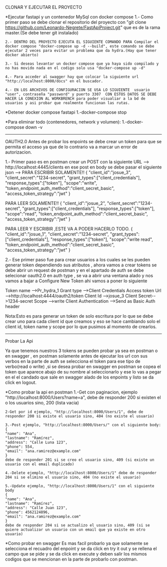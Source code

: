 CLONAR Y EJECUTAR EL PROYECTO 

*Ejecutar fastapi y un contenedor MySql con docker compose
    1.- Como primer paso se debe clonar el repositorio del proyecto con "git clone https://github.com/Leonardo-Negrete/FastApiProject.git" que es de la rama master.(Se debe tener git instalado)

    2.- DENTRO DEL PROYECTO EJECUTA EL SIGUIENTE COMANDO PARA Compilar el docker compose "docker-compose up -d --build", este comando se debe ejecutar 2 veces para evitar un problema que da hydra.(Hay que tener docker abierto)

    3.- Si deseas levantar un docker compose que ya haya sido compilado y no has movido nada en el codigo solo usa "docker-compose up -d"

    4.- Para acceder al swagger hay que colocar la siguiente url "http://localhost:8000/docs" en el buscador.

    4.- EN LOS ARCHIVOS DE CONFIGURACION SE USA LO SIGUIENTE  usuario "user", contraseña "password" y puerto 3307  CON ESTOS DATOS SE DEBE HACER LA CONEXION AL WORKBRENCH para poder visualiar a la bd de usuarios y asi probar que realmente funcionan las rutas.

*Detener docker compose fastapi
    1.-docker-compose stop

*Para eliminar todo (contenedores, network y volumen):
    1.-docker-compose down -v

-------------------------------------------------------------------------------------------------------------------------------------------------------------
OAUTH2.0
Antes de probar los enpoints se debe crear un token para que se permita el acceso ya que de lo contrario va a marcar un error de autorizacion.

1.- Primer paso es en postman crear un POST con la siguiente URL --> http://localhost:4445/clients 
en ese post en body se debe pasar el siguiente json --> 
PARA ESCRIBIR SOLAMENTE!!
{
    "client_id":"josue_3",
    "client_secret":"1234-secret",
    "grant_types":["client_credentials"],
    "response_types":["token"],
    "scope":"write",
    "token_endpoint_auth_method":"client_secret_basic",
    "access_token_strategy":"jwt"
} 

PARA LEER SOLAMENTE!!
{
    "client_id":"josue_2",
    "client_secret":"1234-secret",
    "grant_types":["client_credentials"],
    "response_types":["token"],
    "scope":"read",
    "token_endpoint_auth_method":"client_secret_basic",
    "access_token_strategy":"jwt"
} 

PARA LEER Y ESCRIBIR ,ESTE VA A PODER HACERLO TODO.
{
    "client_id":"josue_1",
    "client_secret":"1234-secret",
    "grant_types":["client_credentials"],
    "response_types":["token"],
    "scope":"write read",
    "token_endpoint_auth_method":"client_secret_basic",
    "access_token_strategy":"jwt"
} 


2.- Ese primer paso fue para crear usuarios a los cuales se les pueden generar token dependiendo sus atributos , ahora vamos a crear tokens se debe abrir un request de postman y en el apartado de auth se debe selecionar oauth2.0 en auth type , se va a abrir una ventana alado y nos vamos a bajar a Configure New Token ahi vamos a poner lo siguiente 

Token name -->Pr_hydra_1
Grant type -->Client Credentials
Access token Url -->http://localhost:4444/oauth2/token
Client Id -->josue_3
Client Secret-->1234-secret
Scope -->write
Client Authentication -->Send as Basic Auth header

Nota:Esto es para generar un token de solo escritura por lo que se debe crear uno para cada client id que creamos y eso se hace cambiando solo el client id, token name y scope por lo que pusimos al momento de crearlos.

--------------------------------------------------------------------------------------------------------------------------------------------------------------
Probar La Api

Ya que tenemos nuestros 3 tokens se pueden probar ya sea en postman o en swagger , en postman solamente antes de ejecutar los url con sus verbos en la parte de auth se selecciona el token para ese tipo de verbo(read o write) ,si se desea probar en swagger en postman se copea el token que aparece abajo de su nombre al seleccionarlo y ese lo vas a pegar en el el candado que sale en swagger alado de los enpoints y listo se da click en logout.


*Como probar la api en postman
    1.-Get con paginacion, ejemplo "http://localhost:8000/Users?name=a", debe de responder 200 si existen el o los usuarios sino, 200 (lista vacia)
    
    2-Get por id ejemplo, "http://localhost:8000/Users/1", debe de responder 200 si existe el usuario sino, 404 (no existe el usuario)

    3.-Post ejemplo, "http://localhost:8000/Users/" con el siguiente body:
    {
    "name": "Ana",
    "lastname": "Ramírez",
    "address": "Calle Luna 123",
    "phone": 554,
    "email": "ana.ramirez@example.com"
    }
    debe de responder 201 si se creo el usuario sino, 409 (si existe un usuario con el email duplicado)

    4.-Delete ejemplo, "http://localhost:8000/Users/1" debe de responder 204 si se elimino el usuario sino, 404 (no existe el usuario)

    5.-Update ejemplo, "http://localhost:8000/Users/1" con el siguiente body 
    {
    "name": "Ana",
    "lastname": "Ramírez",
    "address": "Calle Juan 123",
    "phone": 4562124896,
    "email": "ana.ramirez@example.com"
    }
    debe de responder 204 si se actualizo el usuario sino, 409 (si se quiere actualizar un usuario con un email que ya existe en otro usuario)


*Como probar en swagger 
Es mas facil probarlo ya que solamente se selecciona el recuadro del enpoint y se da click en try it out y se rellena el campo que se pide y se da click en execute y deben salir los mismos codigos que se mencionan en la parte de probarlo con postman.